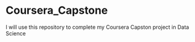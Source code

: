 # Coursera_Capstone
I will use this repository to complete my Coursera Capston project in Data Science
